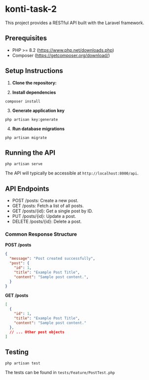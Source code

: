 # konti-task-2

This project provides a RESTful API built with the Laravel framework.

## Prerequisites

* PHP >= 8.2 (https://www.php.net/downloads.php) 
* Composer (https://getcomposer.org/download/)

## Setup Instructions

1. **Clone the repository:**

2. **Install dependencies**
```
composer install 
```

3. **Generate application key**
```
php artisan key:generate
```

4. **Run database migrations**
```
php artisan migrate
```

## Running the API
```
php artisan serve
```
The API will typically be accessible at `http://localhost:8000/api`.

## API Endpoints
- POST /posts: Create a new post.
- GET /posts: Fetch a list of all posts.
- GET /posts/{id}: Get a single post by ID.
- PUT /posts/{id}: Update a post.
- DELETE /posts/{id}: Delete a post.

### Common Response Structure
**POST /posts**
```json
{
  "message": "Post created successfully",
  "post": {
    "id": 1,
    "title": "Example Post Title",
    "content": "Sample post content.",
  }
}
```

**GET /posts**
```json
[
  {
    "id": 1,
    "title": "Example Post Title",
    "content": "Sample post content."
  },
  // ... Other post objects
]
```


## Testing
```
php artisan test
```
The tests can be found in `tests/Feature/PostTest.php`


